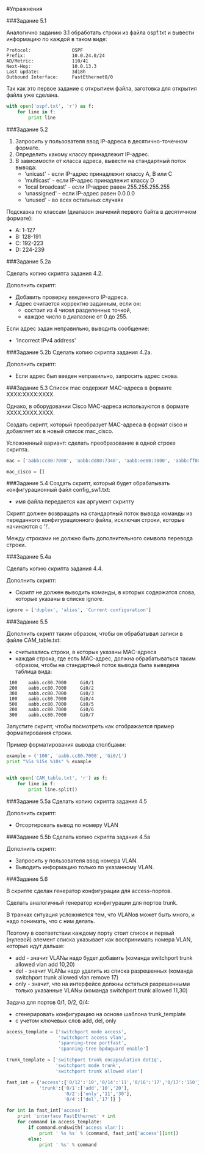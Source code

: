 #Упражнения

###Задание 5.1

Аналогично заданию 3.1 обработать строки из файла ospf.txt
и вывести информацию по каждой в таком виде:
```
Protocol:               OSPF
Prefix:                 10.0.24.0/24
AD/Metric:              110/41
Next-Hop:               10.0.13.3
Last update:            3d18h
Outbound Interface:     FastEthernet0/0
```
Так как это первое задание с открытием файла, заготовка для открытия файла уже сделана.

```python
with open('ospf.txt', 'r') as f:
    for line in f:
        print line
```

###Задание 5.2

1. Запросить у пользователя ввод IP-адреса в десятично-точечном формате.
2. Определить какому классу принадлежит IP-адрес.
3. В зависимости от класса адреса, вывести на стандартный поток вывода:
   * 'unicast' - если IP-адрес принадлежит классу A, B или C
   * 'multicast' - если IP-адрес принадлежит классу D
   * 'local broadcast' - если IP-адрес равен 255.255.255.255
   * 'unassigned' - если IP-адрес равен 0.0.0.0
   * 'unused' - во всех остальных случаях

Подсказка по классам (диапазон значений первого байта в десятичном формате):
* A: 1-127
* B: 128-191
* C: 192-223
* D: 224-239

###Задание 5.2a

Сделать копию скрипта задания 4.2.

Дополнить скрипт:
- Добавить проверку введенного IP-адреса.
- Адрес считается корректно заданным, если он:
   - состоит из 4 чисел разделенных точкой,
   - каждое число в диапазоне от 0 до 255.

Если адрес задан неправильно, выводить сообщение:
* 'Incorrect IPv4 address'


###Задание 5.2b
Сделать копию скрипта задания 4.2a.

Дополнить скрипт:
* Если адрес был введен неправильно, запросить адрес снова.

###Задание 5.3
Список mac содержит MAC-адреса в формате XXXX:XXXX:XXXX.

Однако, в оборудовании Cisco MAC-адреса используются в формате XXXX.XXXX.XXXX.

Создать скрипт, который преобразует MAC-адреса в формат cisco и добавляет их в новый список mac_cisco.

Усложненный вариант: сделать преобразование в одной строке скрипта.

```python
mac = ['aabb:cc80:7000', 'aabb:dd80:7340', 'aabb:ee80:7000', 'aabb:ff80:7000']

mac_cisco = []
```

###Задание 5.4
Создать скрипт, который будет обрабатывать конфигурационный файл config_sw1.txt:
* имя файла передается как аргумент скрипту

Скрипт должен возвращать на стандартный поток вывода команды из переданного 
конфигурационного файла, исключая строки, которые начинаются с '!'.

Между строками не должно быть дополнительного символа перевода строки.


###Задание 5.4a

Сделать копию скрипта задания 4.4.

Дополнить скрипт:
* Скрипт не должен выводить команды, в которых содержатся слова, которые указаны в списке ignore.

```python
ignore = ['duplex', 'alias', 'Current configuration']
```


###Задание 5.5

Дополнить скрипт таким образом, чтобы он обрабатывал записи в файле CAM_table.txt:
* считывались строки, в которых указаны MAC-адреса
* каждая строка, где есть MAC-адрес, должна обрабатываться таким образом, чтобы на стандартный поток вывода была выведена таблица вида:

```
 100    aabb.cc80.7000     Gi0/1
 200    aabb.cc80.7000     Gi0/2
 300    aabb.cc80.7000     Gi0/3
 100    aabb.cc80.7000     Gi0/4
 500    aabb.cc80.7000     Gi0/5
 200    aabb.cc80.7000     Gi0/6
 300    aabb.cc80.7000     Gi0/7
```
Запустите скрипт, чтобы посмотреть как отображается пример форматирования строки.

Пример форматирования вывода столбцами:
```python
example = ('100', 'aabb.cc80.7000', 'Gi0/1')
print "%5s %15s %10s" % example


with open('CAM_table.txt', 'r') as f:
    for line in f:
        print line.split()
```


###Задание 5.5a
Сделать копию скрипта задания 4.5

Дополнить скрипт:
* Отсортировать вывод по номеру VLAN


###Задание 5.5b
Сделать копию скрипта задания 4.5a

Дополнить скрипт:
* Запросить у пользователя ввод номера VLAN.
* Выводить информацию только по указанному VLAN.

###Задание 5.6

В скрипте сделан генератор конфигурации для access-портов.

Сделать аналогичный генератор конфигурации для портов trunk.

В транках ситуация усложняется тем, что VLANов может быть много, и надо понимать, 
что с ним делать. 

Поэтому в соответствии каждому порту стоит список 
и первый (нулевой) элемент списка указывает как воспринимать номера VLAN, 
которые идут дальше:
* add - значит VLANы надо будет добавить (команда switchport trunk allowed vlan add 10,20)
* del - значит VLANы надо удалить из списка разрешенных (команда switchport trunk allowed vlan remove 17)
* only - значит, что на интерфейсе должны остаться разрешенными только указанные VLANы (команда switchport trunk allowed 11,30)

Задача для портов 0/1, 0/2, 0/4:
* сгенерировать конфигурацию на основе шаблона trunk_template
* с учетом ключевых слов add, del, only

```python
access_template = ['switchport mode access',
                   'switchport access vlan',
                   'spanning-tree portfast',
                   'spanning-tree bpduguard enable']

trunk_template = ['switchport trunk encapsulation dot1q',
                  'switchport mode trunk',
                  'switchport trunk allowed vlan']

fast_int = {'access':{'0/12':'10','0/14':'11','0/16':'17','0/17':'150'}, 
            'trunk':{'0/1':['add','10','20'],
                     '0/2':['only','11','30'],
                     '0/4':['del','17']} }

for int in fast_int['access']:
    print 'interface FastEthernet' + int
    for command in access_template:
        if command.endswith('access vlan'):
            print ' %s %s' % (command, fast_int['access'][int])
        else:
            print ' %s' % command
```